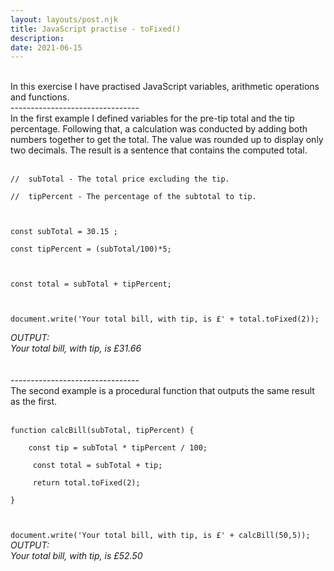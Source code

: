 ```yaml
---
layout: layouts/post.njk
title: JavaScript practise - toFixed()
description: 
date: 2021-06-15
---
```

<br/>
In this exercise I have practised JavaScript variables, arithmetic operations and functions. 
<br/>--------------------------------<br/>
In the first example I defined variables for the pre-tip total and the tip percentage. Following that, a calculation was conducted by adding both numbers together to get the total. The value was rounded up to display only two decimals. The result is a sentence that contains the computed total. 
<br/><br/>
<code>
//  subTotal - The total price excluding the tip.<br/>
//  tipPercent - The percentage of the subtotal to tip.<br/>
<br/>
const subTotal = 30.15 ;<br/>
const tipPercent = (subTotal/100)*5;<br/>
<br/>
const total = subTotal + tipPercent;<br/>
<br/>
document.write('Your total bill, with tip, is £' + total.toFixed(2));<br/>
</code>
<em>
OUTPUT:<br/>
Your total bill, with tip, is £31.66<br/></em>
<br/>
<br/>--------------------------------<br/>
The second example is a procedural function that outputs the same result as the first.<br/><br/>
<code>
function calcBill(subTotal, tipPercent) {<br/>
    const tip = subTotal * tipPercent / 100;<br/>
     const total = subTotal + tip;<br/>
     return total.toFixed(2);<br/>
}<br/>
<br/>
document.write('Your total bill, with tip, is £' + calcBill(50,5));</code>
<br/>
<em>
OUTPUT: <br/>
Your total bill, with tip, is £52.50<br/></em>